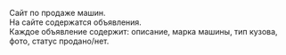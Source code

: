 Сайт по продаже машин.  
На сайте содержатся объявления.  
Каждое объявление содержит: описание, марка машины, тип кузова, фото, статус продано/нет.